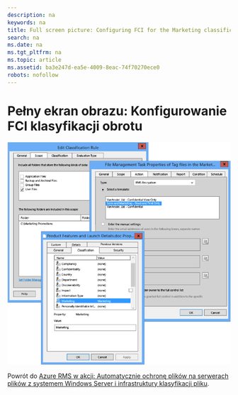 ```yaml
---
description: na
keywords: na
title: Full screen picture: Configuring FCI for the Marketing classification
search: na
ms.date: na
ms.tgt_pltfrm: na
ms.topic: article
ms.assetid: ba3e247d-ea5e-4009-8eac-74f70270ece0
robots: nofollow
---
```

# Pełny ekran obrazu: Konfigurowanie FCI klasyfikacji obrotu
![](../Image/AzRMS_ExampleFCI_Configuration.png)

Powrót do [Azure RMS w akcji: Automatycznie ochronę plików na serwerach plików z systemem Windows Server i infrastruktury klasyfikacji pliku](http://technet.microsoft.com/library/jj585026.aspx).

